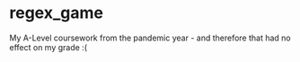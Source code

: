 # regex_game
My A-Level coursework from the pandemic year - and therefore that had no effect on my grade :(
